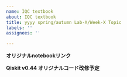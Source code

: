 ```yaml
---
name: IQC textbook
about: IQC textbook
title: yyyy spring/autumn Lab-X/Week-X Topic
labels: ''
assignees: ''

---
```


**オリジナルnotebookリンク**
<!-- リンク -->

**Qiskit v0.44 オリジナルコード改修予定**
<!-- あり or なし -->
